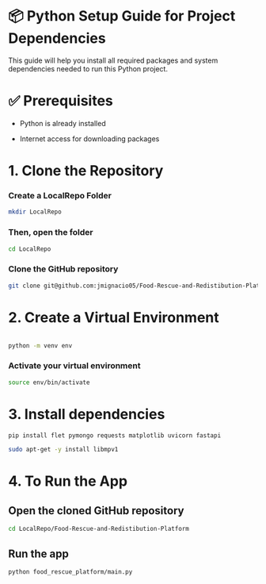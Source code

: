 # 📦 Python Setup Guide for Project Dependencies


This guide will help you install all required packages and system dependencies needed to run this Python project.


# ✅ Prerequisites

- Python is already installed

- Internet access for downloading packages

 # 1. Clone the Repository
### Create a LocalRepo Folder
```bash 
mkdir LocalRepo
```
### Then, open the folder
```bash
cd LocalRepo
```
### Clone the GitHub repository
```bash 
git clone git@github.com:jmignacio05/Food-Rescue-and-Redistibution-Platform.git
```

 # 2. Create a Virtual Environment

```bash

python -m venv env 
```
### Activate your virtual environment
```bash
source env/bin/activate  
```
# 3. Install dependencies
```bash
pip install flet pymongo requests matplotlib uvicorn fastapi
```
```bash
sudo apt-get -y install libmpv1
```



 # 4. To Run the App

## Open the cloned GitHub repository
```bash
cd LocalRepo/Food-Rescue-and-Redistibution-Platform
```

## Run the app 
```bash
python food_rescue_platform/main.py
```